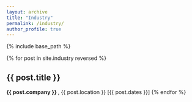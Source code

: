 ```yaml
---
layout: archive
title: "Industry"
permalink: /industry/
author_profile: true
---
```


{% include base_path %}

{% for post in site.industry reversed %}
  <h2 class="archive__item-title" itemprop="headline">
    {{ post.title }}
  </h2>
  <b> {{ post.company }} </b> , {{ post.location }}
  [{{ post.dates }}]
{% endfor %}
